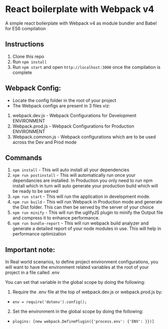 # React boilerplate with Webpack v4

A simple react boilerplate with Webpack v4 as module bundler and Babel for ES6 compilation

## Instructions

1.  Clone this repo
2.  Run `npm install`
3.  Run `npm start` and open `http://localhost:3000` once the compilation is complete

## Webpack Config:

* Locate the config folder in the root of your project
* The Webpack configs are present in 3 files viz:

1. webpack.dev.js - Webpack Configurations for Development ENVIRONMENT
2. Webpack.prod.js - Webpack Configurations for Production ENVIRONMENT
3. Webpack.common.js - Webpack configurations which are to be used across the Dev and Prod mode

## Commands

1. `npm install` - This will auto install all your dependencies
2. `npm run postinstall` - This will automatically run once your dependancies are installed. In Production you only need to run npm install which in turn will auto generate your production build which will be ready to be served
3. `npm run start` - This will run the application in development mode.
4. `npm run build` - This will run Webpack in Production mode and generate the Dist folder. This can then be served by the server of your choice
5. `npm run minify` - This will run the uglifyJS plugin to minify the Output file and compress it to enhance performance.
6. `npm run bundle-report` - This will run webpack build analyzer and generate a detailed report of your node modules in use. This will help in performance optimization

## Important note:

In Real world scenarios, to define project environment configurations, you will want to have the environment related variables at the root of your project in a file called .env

You can set that variable in the global scope by doing the following:

1. Require the .env file at the top of webpack.dev.js or webpack.prod.js by:
* `env = require('dotenv').config();`
2. Set the environment in the global scope by doing the following:
* `plugins: [new webpack.DefinePlugin({'process.env': {'ENV': }})]`


